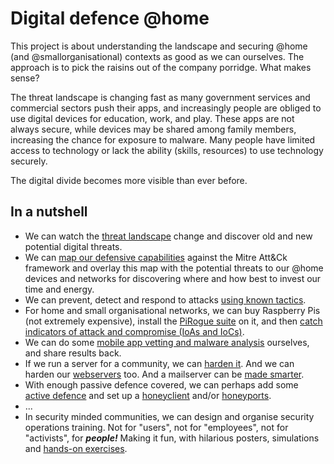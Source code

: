 # Digital defence @home

This project is about understanding the landscape and securing @home (and @smallorganisational) contexts as good as we can ourselves.
The approach is to pick the raisins out of the company porridge. What makes sense?

The threat landscape is changing fast as many government services and commercial sectors push their apps, and increasingly people are obliged to use digital devices for education, work, and play. 
These apps are not always secure, while devices may be shared among family members, increasing the chance for exposure to malware. Many people have limited access to technology or lack the ability (skills, resources) to use technology securely.

The digital divide becomes more visible than ever before.

## In a nutshell

* We can watch the [threat landscape](./threats/backdrop/README.md) change and discover old and new potential digital threats.
* We can [map our defensive capabilities](./threats/mitre/README.md) against the Mitre Att&Ck framework and overlay this map with the potential threats to our @home devices and networks for discovering where and how best to invest our time and energy.
* We can prevent, detect and respond to attacks [using known tactics](./passive/README.md).
* For home and small organisational networks, we can buy Raspberry Pis (not extremely expensive), install the [PiRogue suite](https://testlab.tymyrddin.dev/docs/mobile/pts) on it, and then [catch indicators of attack and compromise (IoAs and IoCs)](./threats/mitre/iocs.md). 
* We can do some [mobile app vetting and malware analysis](./hands-on/thm/README.md) ourselves, and share results back. 
* If we run a server for a community, we can [harden it](https://server.tymyrddin.dev/). And we can harden our [webservers](https://webserver.tymyrddin.dev/) too. And a mailserver can be [made smarter](https://mailserver.tymyrddin.dev/).
* With enough passive defence covered, we can perhaps add some [active defence](./active/design/README.md) and set up a [honeyclient](./active/small/honeyclients.md) and/or [honeyports](./active/small/honeyports.md). 
* ...
* In security minded communities, we can design and organise security operations training. Not for "users", not for "employees", not for "activists", for ***people!*** Making it fun, with hilarious posters, simulations and [hands-on exercises](./hands-on/README.md).
